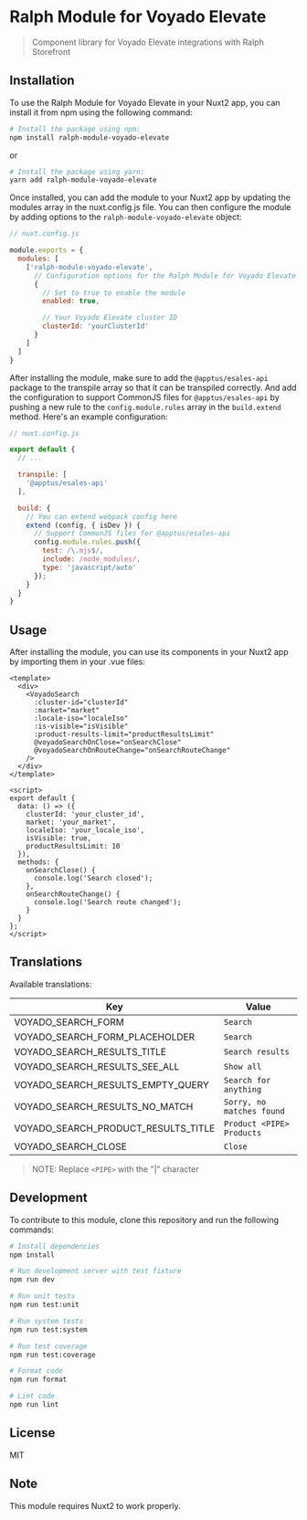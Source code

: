 # Ralph Module for Voyado Elevate

> Component library for Voyado Elevate integrations with Ralph Storefront

## Installation

To use the Ralph Module for Voyado Elevate in your Nuxt2 app, you can install it from npm using the following command:

```bash
# Install the package using npm:
npm install ralph-module-voyado-elevate
```

or

```bash
# Install the package using yarn:
yarn add ralph-module-voyado-elevate
```

Once installed, you can add the module to your Nuxt2 app by updating the modules array in the nuxt.config.js file. You can then configure the module by adding options to the `ralph-module-voyado-elevate` object:
```javascript
// nuxt.config.js

module.exports = {
  modules: [
    ['ralph-module-voyado-elevate',
      // Configuration options for the Ralph Module for Voyado Elevate
      {
        // Set to true to enable the module
        enabled: true,

        // Your Voyado Elevate cluster ID
        clusterId: 'yourClusterId'
      }
    ]
  ]
}
```

After installing the module, make sure to add the `@apptus/esales-api` package to the transpile array so that it can be transpiled correctly. And add the configuration to support CommonJS files for `@apptus/esales-api` by pushing a new rule to the `config.module.rules` array in the `build.extend` method. Here's an example configuration:
```javascript
// nuxt.config.js

export default {
  // ...

  transpile: [
    '@apptus/esales-api'
  ],

  build: {
    // You can extend webpack config here
    extend (config, { isDev }) {
      // Support CommonJS files for @apptus/esales-api
      config.module.rules.push({
        test: /\.mjs$/,
        include: /node_modules/,
        type: 'javascript/auto'
      });
    }
  }
}
```

## Usage

After installing the module, you can use its components in your Nuxt2 app by importing them in your .vue files:

```vue
<template>
  <div>
    <VoyadoSearch
      :cluster-id="clusterId"
      :market="market"
      :locale-iso="localeIso"
      :is-visible="isVisible"
      :product-results-limit="productResultsLimit"
      @voyadoSearchOnClose="onSearchClose"
      @voyadoSearchOnRouteChange="onSearchRouteChange"
    />
  </div>
</template>

<script>
export default {
  data: () => ({
    clusterId: 'your_cluster_id',
    market: 'your_market',
    localeIso: 'your_locale_iso',
    isVisible: true,
    productResultsLimit: 10
  }),
  methods: {
    onSearchClose() {
      console.log('Search closed');
    },
    onSearchRouteChange() {
      console.log('Search route changed');
    }
  }
};
</script>
```

## Translations

Available translations:

|Key                                    |Value                        |
|---------------------------------------|-----------------------------|
|VOYADO_SEARCH_FORM                     |`Search`                     |
|VOYADO_SEARCH_FORM_PLACEHOLDER         |`Search`                     |
|VOYADO_SEARCH_RESULTS_TITLE            |`Search results`             |
|VOYADO_SEARCH_RESULTS_SEE_ALL          |`Show all`                   |
|VOYADO_SEARCH_RESULTS_EMPTY_QUERY      |`Search for anything`        |
|VOYADO_SEARCH_RESULTS_NO_MATCH         |`Sorry, no matches found`    |
|VOYADO_SEARCH_PRODUCT_RESULTS_TITLE    |`Product <PIPE> Products`    |
|VOYADO_SEARCH_CLOSE                    |`Close`                      |

> NOTE: Replace `<PIPE>` with the "|" character

## Development

To contribute to this module, clone this repository and run the following commands:

```bash
# Install dependencies
npm install

# Run development server with test fixture
npm run dev

# Run unit tests
npm run test:unit

# Run system tests
npm run test:system

# Run test coverage
npm run test:coverage

# Format code
npm run format

# Lint code
npm run lint
```

## License
MIT

## Note
This module requires Nuxt2 to work properly.